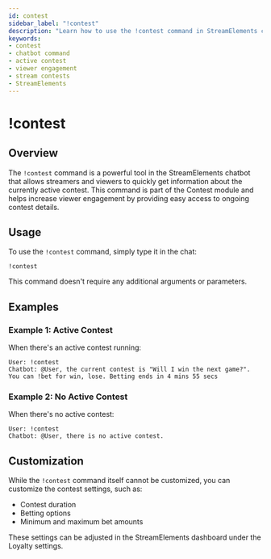 ```yaml
---
id: contest
sidebar_label: "!contest"
description: "Learn how to use the !contest command in StreamElements chatbot to get information about active contests and engage your viewers."
keywords:
- contest
- chatbot command
- active contest
- viewer engagement
- stream contests
- StreamElements
---
```


# !contest

## Overview

The `!contest` command is a powerful tool in the StreamElements chatbot that allows streamers and viewers to quickly get information about the currently active contest. This command is part of the Contest module and helps increase viewer engagement by providing easy access to ongoing contest details.

## Usage

To use the `!contest` command, simply type it in the chat:

```
!contest
```

This command doesn't require any additional arguments or parameters.

## Examples

### Example 1: Active Contest

When there's an active contest running:

```
User: !contest
Chatbot: @User, the current contest is "Will I win the next game?". You can !bet for win, lose. Betting ends in 4 mins 55 secs
```

### Example 2: No Active Contest

When there's no active contest:

```
User: !contest
Chatbot: @User, there is no active contest.
```

## Customization

While the `!contest` command itself cannot be customized, you can customize the contest settings, such as:

- Contest duration
- Betting options
- Minimum and maximum bet amounts

These settings can be adjusted in the StreamElements dashboard under the Loyalty settings.
